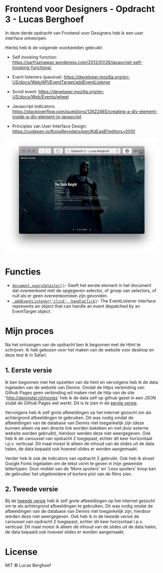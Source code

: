 # Frontend voor Designers - Opdracht 3 - Lucas Berghoef

In deze derde opdracht van Frontend voor Designers heb ik een user interface ontworpen.

Hierbij heb ik de volgende voorbeelden gebruikt:
* Self invoking function:  https://sarfraznawaz.wordpress.com/2012/01/26/javascript-self-invoking-functions/
* Event listeners (passive): https://developer.mozilla.org/en-US/docs/Web/API/EventTarget/addEventListener
* Scroll event: https://developer.mozilla.org/en-US/docs/Web/Events/wheel
* Javascript indicators:  https://stackoverflow.com/questions/12622465/creating-a-div-element-inside-a-div-element-in-javascript

* Principles van User Interface Design: https://codepen.io/KoopReynders/pen/KdEagB?editors=0010

![Voorvertoning van de film site](preview.png)

# Functies

* [`document.querySelector()`](https://developer.mozilla.org/nl/docs/Web/API/Document/querySelector)- Geeft het eerste element in het document dat overeenkomt met de opgegeven selector, of groep van selectors, of null als er geen overeenkomsten zijn gevonden.
* [`.addEventListener('click', handleClick)`](https://developer.mozilla.org/en-US/docs/Web/API/EventListener)- The EventListener interface represents an object that can handle an event dispatched by an EventTarget object.


# Mijn proces

Na het ontvangen van de opdracht ben ik begonnen met de Html te schrijven. Ik heb gekozen voor het maken van de website voor desktop en deze test ik in Safari.

## 1. Eerste versie
Ik ben begonnen met het opzetten van de html en vervolgens heb ik de data ingeladen van de website van Dennis. Omdat de https verbinding van Github Pages geen verbinding wil maken met de http van de site 'http://dennistel.nl/movies' heb ik de data zelf op github gezet in een JSON zodat de Github Pages wel werkt. Dit is te zien in de [eerste versie](https://lucasberghoef.github.io/Frontend-voor-Designers/Opdracht%203/V1/).

Vervolgens heb ik zelf grote afbeeldingen op het internet gezocht om als achtergrond afbeeldingen te gebruiken. Dit was nodig omdat de afbeeldingen van de database van Dennis niet toegankelijk zijn (deze kunnen alleen via een directe link worden bekeken en niet door externe website worden gebruikt), hierdoor werden deze niet weergegeven. Ook heb ik de caroussel van opdracht 2 toegepast, echter dit keer horizontaal i.p.v. verticaal. Dit maal moest ik alleen de inhoud van de slides uit de data halen, de data bepaald ook hoeveel slides er worden aangemaakt.

Verder heb ik ook de indicators van opdracht 2 gebruikt. Ook heb ik alvast Google Fonts ingeladen om de tekst vorm te geven in mijn gewenste lettertypen. Door middel van de 'More spoilers' en 'Less spoilers' knop kan de gebruiker het uitgebreidere of kortere plot van de films zien.


## 2. Tweede versie
Bij de [tweede versie](https://lucasberghoef.github.io/Frontend-voor-Designers/Opdracht%203/V2/) heb ik zelf grote afbeeldingen op het internet gezocht om te als achtergrond afbeeldingen te gebruiken. Dit was nodig omdat de afbeeldingen van de database van Dennis niet toegankelijk zijn, hierdoor werden deze niet weergegeven. Ook heb ik in de tweede versie de caroussel van opdracht 2 toegepast, echter dit keer horizontaal i.p.v. verticaal. Dit maal moest ik alleen de inhoud van de slides uit de data halen, de data bepaald ook hoeveel slides er worden aangemaakt.



# License

MIT © Lucas Berghoef
